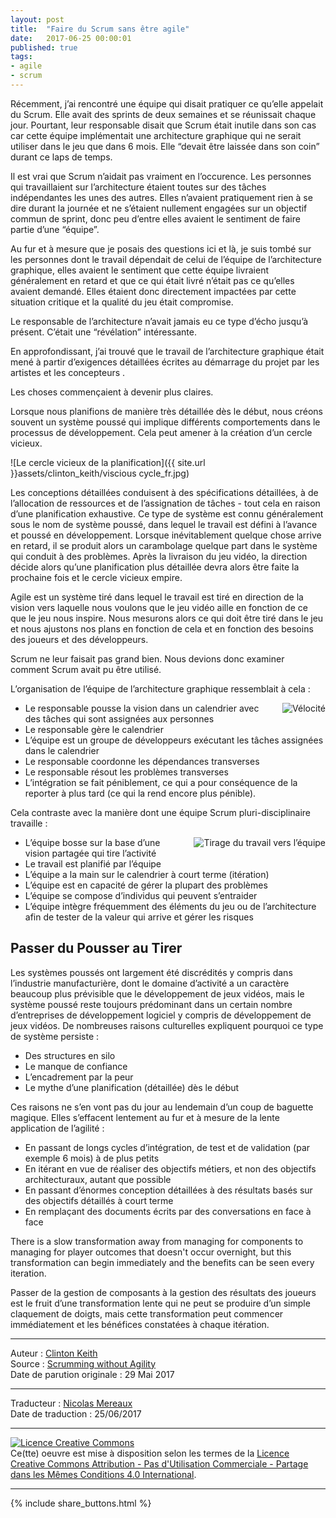 ```yaml
---
layout: post
title:  "Faire du Scrum sans être agile"
date:   2017-06-25 00:00:01
published: true
tags: 
- agile
- scrum
---
```


Récemment, j’ai rencontré une équipe qui disait pratiquer ce qu’elle appelait du Scrum. Elle avait des sprints de deux semaines et se réunissait chaque jour. Pourtant, leur responsable disait que Scrum était inutile dans son cas car cette équipe implémentait une architecture graphique qui ne serait utiliser dans le jeu que dans 6 mois. Elle “devait être laissée dans son coin” durant ce laps de temps.

Il est vrai que Scrum n’aidait pas vraiment en l’occurence. Les personnes qui travaillaient sur l’architecture étaient toutes sur des tâches indépendantes les unes des autres. Elles n’avaient pratiquement rien à se dire durant la journée et ne s’étaient nullement engagées sur un objectif commun de sprint, donc peu d’entre elles avaient le sentiment de faire partie d’une “équipe”.

Au fur et à mesure que je posais des questions ici et là, je suis tombé sur les personnes dont le travail dépendait de celui de l’équipe de l’architecture graphique, elles avaient le sentiment que cette équipe livraient généralement en retard et que ce qui était livré n’était pas ce qu’elles avaient demandé. Elles étaient donc directement impactées par cette situation critique et la qualité du jeu était compromise.

Le responsable de l’architecture n’avait jamais eu ce type d’écho jusqu’à présent. C’était une “révélation” intéressante.

En approfondissant, j’ai trouvé que le travail de l’architecture graphique était mené à partir d’exigences détaillées écrites au démarrage du projet par les artistes et les concepteurs .

Les choses commençaient à devenir plus claires.

Lorsque nous planifions de manière très détaillée dès le début, nous créons souvent un système poussé qui implique différents comportements dans le processus de développement. Cela peut amener à la création d’un cercle vicieux.

![Le cercle vicieux de la planification]({{ site.url }}assets/clinton_keith/viscious cycle_fr.jpg)

Les conceptions détaillées conduisent à des spécifications détaillées, à de l’allocation de ressources et de l’assignation de tâches - tout cela en raison d’une planification exhaustive. 
Ce type de système est connu généralement sous le nom de système poussé, dans lequel le travail est défini à l’avance et poussé en développement.  Lorsque inévitablement quelque chose arrive en retard, il se produit alors un carambolage quelque part dans le système qui conduit à des problèmes. Après la livraison du jeu vidéo, la direction décide alors qu’une planification plus détaillée devra alors être faite la prochaine fois et le cercle vicieux empire.

Agile est un système tiré dans lequel le travail est tiré en direction de la vision vers laquelle nous voulons que le jeu vidéo aille en fonction de ce que le jeu nous inspire. Nous mesurons alors ce qui doit être tiré dans le jeu et nous ajustons nos plans en fonction de cela et en fonction des besoins des joueurs et des développeurs. 

Scrum ne leur faisait pas grand bien. Nous devions donc examiner comment Scrum avait pu être utilisé.

L’organisation de l’équipe de l’architecture graphique ressemblait à cela :

<div align="right" style="float:right; padding-left:30px" >
  <img title="Vélocité" src="{{ site.url }}assets/clinton_keith/hierarchical_fr.jpg" />
</div>

* Le responsable pousse la vision dans un calendrier avec des tâches qui sont assignées aux personnes
* Le responsable gère le calendrier
* L’équipe est un groupe de développeurs exécutant les tâches assignées dans le calendrier
* Le responsable coordonne les dépendances transverses
* Le responsable résout les problèmes transverses
* L’intégration se fait péniblement, ce qui a pour conséquence de la reporter à plus tard (ce qui la rend encore plus pénible).

Cela contraste avec la manière dont une équipe Scrum pluri-disciplinaire travaille :

<div align="right" style="float:right; padding-left:30px" >
  <img title="Tirage du travail vers l’équipe" src="{{ site.url }}assets/clinton_keith/IMG_1380.jpg" />
</div>

* L’équipe bosse sur la base d’une vision partagée qui tire l’activité
* Le travail est planifié par l’équipe
* L’équipe a la main sur le calendrier à court terme (itération)
* L’équipe est en capacité de gérer la plupart des problèmes
* L’équipe se compose d’individus qui peuvent s’entraider 
* L’équipe intègre fréquemment des éléments du jeu ou de l’architecture afin de tester de la valeur qui arrive et gérer les risques

## Passer du Pousser au Tirer

Les systèmes poussés ont largement été discrédités y compris dans l’industrie manufacturière, dont le domaine d’activité a un caractère beaucoup plus prévisible que le développement de jeux vidéos, mais le système poussé reste toujours prédominant dans un certain nombre d’entreprises de développement logiciel y compris de développement de jeux vidéos. De nombreuses raisons culturelles expliquent pourquoi ce type de système persiste :

* Des structures en silo
* Le manque de confiance
* L’encadrement par la peur
* Le mythe d’une planification (détaillée) dès le début

Ces raisons ne s’en vont pas du jour au lendemain d’un coup de baguette magique.  Elles s’effacent lentement au fur et à mesure de la lente application de l’agilité : 

* En passant de longs cycles d’intégration, de test et de validation (par exemple 6 mois) à de plus petits
* En itérant en vue de réaliser des objectifs métiers, et non des objectifs architecturaux, autant que possible 
* En passant d’énormes conception détaillées à des résultats basés sur des objectifs détaillés à court terme
* En remplaçant des documents écrits par des conversations en face à face

There is a slow transformation away from managing for components to managing for player outcomes that doesn't occur overnight, but this transformation can begin immediately and the benefits can be seen every iteration.

Passer de la gestion de composants à la gestion des résultats des joueurs est le fruit d’une transformation lente qui ne peut se produire d’un simple claquement de doigts, mais cette transformation peut commencer immédiatement et les bénéfices constatées à chaque itération.

---
Auteur : [Clinton Keith](http://clintonkeith.com/)  
Source : [Scrumming without Agility](http://blog.agilegamedevelopment.com/2017/05/scrumming-without-agility.html)  
Date de parution originale : 29 Mai 2017  

---
Traducteur : [Nicolas Mereaux](http://www.les-traducteurs-agiles.org/traducteurs/)  
Date de traduction : 25/06/2017  

---

<a rel="license" href="http://creativecommons.org/licenses/by-nc-sa/4.0/"><img alt="Licence Creative Commons" style="border-width:0" src="http://i.creativecommons.org/l/by-nc-sa/4.0/88x31.png" /></a><br />Ce(tte) oeuvre est mise à disposition selon les termes de la <a rel="license" href="http://creativecommons.org/licenses/by-nc-sa/4.0/">Licence Creative Commons Attribution - Pas d'Utilisation Commerciale - Partage dans les Mêmes Conditions 4.0 International</a>.

---

{% include share_buttons.html %}


